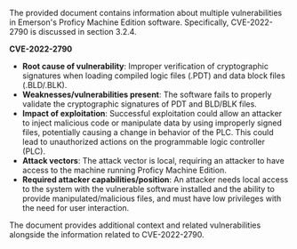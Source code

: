 The provided document contains information about multiple vulnerabilities in Emerson's Proficy Machine Edition software. Specifically, CVE-2022-2790 is discussed in section 3.2.4.

**CVE-2022-2790**

*   **Root cause of vulnerability**: Improper verification of cryptographic signatures when loading compiled logic files (.PDT) and data block files (.BLD/.BLK).
*   **Weaknesses/vulnerabilities present**: The software fails to properly validate the cryptographic signatures of PDT and BLD/BLK files.
*   **Impact of exploitation**: Successful exploitation could allow an attacker to inject malicious code or manipulate data by using improperly signed files, potentially causing a change in behavior of the PLC. This could lead to unauthorized actions on the programmable logic controller (PLC).
*  **Attack vectors**: The attack vector is local, requiring an attacker to have access to the machine running Proficy Machine Edition.
*   **Required attacker capabilities/position**: An attacker needs local access to the system with the vulnerable software installed and the ability to provide manipulated/malicious files, and must have low privileges with the need for user interaction.

The document provides additional context and related vulnerabilities alongside the information related to CVE-2022-2790.